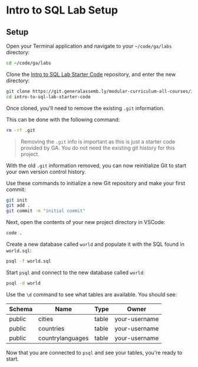 <h1>
  <span class="headline">Intro to SQL Lab</span>
  <span class="subhead">Setup</span>
</h1>

## Setup

Open your Terminal application and navigate to your `~/code/ga/labs` directory:

```bash
cd ~/code/ga/labs
```

Clone the [Intro to SQL Lab Starter Code](https://git.generalassemb.ly/modular-curriculum-all-courses/intro-to-sql-lab-starter-code) repository, and enter the new directory:

```bash
git clone https://git.generalassemb.ly/modular-curriculum-all-courses/intro-to-sql-lab-starter-code.git
cd intro-to-sql-lab-starter-code
```


Once cloned, you'll need to remove the existing `.git` information.

This can be done with the following command:

```bash
rm -rf .git
```

> Removing the `.git` info is important as this is just a starter code provided by GA. You do not need the existing git history for this project.

With the old `.git` information removed, you can now reinitialize Git to start your own version control history.

Use these commands to initialize a new Git repository and make your first commit:

```bash
git init
git add .
git commit -m "initial commit"
```

Next, open the contents of your new project directory in VSCode:

```bash
code .
```

Create a new database called `world` and populate it with the SQL found in `world.sql`:

```bash
psql -f world.sql
```

Start `psql` and connect to the new database called `world`:

```bash
psql -d world
```

Use the `\d` command to see what tables are available. You should see:

| Schema | Name             | Type  | Owner         |
| ------ | ---------------- | ----- | ------------- |
| public | cities           | table | your-username |
| public | countries        | table | your-username |
| public | countrylanguages | table | your-username |

Now that you are connected to `psql` and see your tables, you're ready to start.
